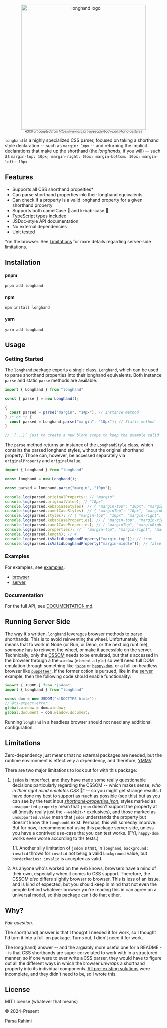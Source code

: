 <!-- Original ASCII art for reference -->
<!-- ```
  #######                   #######
  ##|#|##                   ##|#|##
  ##|#|##       /_||_\      ##|#|##
  #_|#|_#     (| x..x |)    #_|#|_#
 _| | | | _    (_\__/_)   _ | | | |_ 
| | | | |' |   _|    |_  | `| | | | |
\          /  /      \ \  \         /
 \        /  / /|____|\ \  \       /
   \    /  / /  |    |  \ \ \    /
     \  \/ /    ||__||   \ \/  /
       \_/      ||  ||     \_/
                ()  ()
                ||  ||
               ooO  Ooo
               ________
       _______|longhand|_______
      [a CSS shorthand unf*cker]
      ==========================

``` -->

<p align="center">
<img src="https://github.com/user-attachments/assets/218fd939-430a-4cb8-973e-d282bfe0f7da" alt="longhand logo" width="400">
<br>
<sup><sub><em>ASCII art adapted from <a href="https://www.asciiart.eu/people/body-parts/hand-gestures">https://www.asciiart.eu/people/body-parts/hand-gestures</a></em>
</sub></sup>
</h1>

`longhand` is a highly specialized CSS parser, focused on taking a shorthand style declaration -- such as `margin: 10px` -- and returning the implicit declarations that make up the shorthand (the _longhands_, if you will) -- such as `margin-top: 10px; margin-right: 10px; margin-bottom: 10px; margin-left: 10px`.

## Features

- Supports all CSS shorthand properties*
- Can parse shorthand properties into their longhand equivalents
- Can check if a property is a valid longhand property for a given shorthand property
- Supports both camelCase 🐪 and kebab-case 🍢
- TypeScript types included
- JSDoc-style API documentation
- No external dependencies
- Unit tested

\*on the browser. See [Limitations](#limitations) for more details regarding server-side limitations.

## Installation

#### pnpm
```bash
pnpm add longhand
```
#### npm
```bash
npm install longhand
```
#### yarn
```bash
yarn add longhand
```

## Usage

### Getting Started

The `longhand` package exports a single class, `Longhand`, which can be used to parse shorthand properties into their longhand equivalents. Both instance `parse` and static `parse` methods are available.

```ts
import { Longhand } from "longhand";

const { parse } = new Longhand();

{
  const parsed = parse("margin", "10px"); // Instance method
} /* or */ {
  const parsed = Longhand.parse("margin", "10px"); // Static method
} 

// `{...}` just to create a new block scope to keep the example valid
```

The `parse` method returns an instance of the `LonghandStyle` class, which contains the parsed longhand styles, without the original shorthand property. Those can, however, be accessed separately via `originalProperty` and `originalValue`.

```ts
import { Longhand } from "longhand";

const longhand = new Longhand();

const parsed = longhand.parse("margin", "10px");

console.log(parsed.originalProperty); // "margin"
console.log(parsed.originalValue); // "10px"
console.log(parsed.kebabCaseStyles); // { "margin-top": "10px", "margin-right": "10px", "margin-bottom": "10px", "margin-left": "10px" }
console.log(parsed.camelCaseStyles); // { "marginTop": "10px", "marginRight": "10px", "marginBottom": "10px", "marginLeft": "10px" }
console.log(parsed.styles); // { "margin-top": "10px", "margin-right": "10px", "margin-bottom": "10px", "margin-left": "10px", "marginTop": "10px", "marginRight": "10px", "marginBottom": "10px", "marginLeft": "10px" }
console.log(parsed.kebabCaseProperties); // [ "margin-top", "margin-right", "margin-bottom", "margin-left" ]
console.log(parsed.camelCaseProperties); // [ "marginTop", "marginRight", "marginBottom", "marginLeft" ]
console.log(parsed.properties); // [ "margin-top", "margin-right", "margin-bottom", "margin-left", "marginTop", "marginRight", "marginBottom", "marginLeft" ]
console.log(parsed.length); // 4
console.log(parsed.isValidLonghandProperty("margin-top")); // true
console.log(parsed.isValidLonghandProperty("margin-middle")); // false
```

### Examples

For examples, see [examples](/examples):
- [browser](/examples/browser)
- [server](/examples/server)

### Documentation

For the full API, see [DOCUMENTATION.md](/packages/longhand/DOCUMENTATION.md).

## Running Server Side

The way it's written, `longhand` leverages browser methods to parse shorthands. This is to avoid reinventing the wheel. Unfortunately, this means that to work in Node (or Bun, or Deno, or the next big runtime), _someone_ has to reinvent the wheel, or make it accessible on the server. Technically, only the [CSSOM](https://developer.mozilla.org/en-US/docs/Web/API/CSS_Object_Model) needs to be emulated, but that's accessed in the browser through a the `window` (`element.style`) so we'll need full DOM emulation through something like [`jsdom`](https://github.com/jsdom/jsdom) or [`happy-dom`](https://github.com/capricorn86/happy-dom), or a full-on headless browser like [`puppeteer`](https://github.com/puppeteer/puppeteer). If the former option is pursued, like in the [server](/examples/server/) example, then the following code should enable functionality:

```ts
import { JSDOM } from "jsdom";
import { Longhand } from "longhand";

const dom = new JSDOM("<!DOCTYPE html>");
// @ts-expect-error
global.window = dom.window;
global.document = dom.window.document;
```

Running `longhand` in a headless browser should not need any additional configuration.

## Limitations

Zero-dependency just means that no external packages are needed, but the runtime environment is effectively a dependency, and therefore, [YMMV](https://www.urbandictionary.com/define.php?term=ymmv).

There are two major limitations to look out for with this package:

1. `jsdom` is imperfect, and they have made some really questionable decisions particularly regarding the CSSOM -- which makes sense; _who in their right mind emulates CSS_ 🥲? -- so you might get strange results. I have done my best to support as much as possible (see [this](/packages/longhand/src/utils/getExpandedStyles.ts#L16)) but as you can see by the test input _[shorthand-properties.json](/packages/longhand/src/tests/shorthand-properties.json)_, styles marked as `unsupported.property` mean that `jsdom` doesn't support the property at all (mostly really just the `--webkit-*` exclusives), and those marked as `unsupported.value` mean that `jsdom` understands the property but doesn't know the `longhand`s exist. Perhaps, this will someday improve. But for now, I recommend not using this package server-side, unless you have a contrived use-case that you can test works. (FYI, `happy-dom` works even worse according to the tests.)

   1.1. Another silly limitation of `jsdom` is that, in `longhand`, `background: invalid` throws for `invalid` not being a valid `background` value, but `borderRadius: invalid` is accepted as valid.

2. As anyone who's worked on the web knows, browsers have a mind of their own, especially when it comes to CSS support. Therefore, the CSSOM _also_ differs slightly browser to browser. This is less of an issue, and is kind of expected, but you should keep in mind that not even the people behind whatever browser you're reading this in can agree on a universal model, so this package can't do that either.

## Why?

_Fair question._

The short(hand) answer is that I thought I needed it for work, so I thought I'd turn it into a full-on package. Turns out, I didn't need it for work.

The long(hand) answer -- and the arguably more useful one for a README -- is that CSS shorthands are super convoluted to work with in a structured manner, so if one were to ever write a CSS parser, they would have to figure out all the different ways in which the browser _unwraps_ a shorthand property into its individual components. [All pre-existing solutions](https://www.npmjs.com/search?q=shorthand%20parser) were incomplete, and they didn't need to be, so I wrote this.

## License

MIT License (whatever that means)

© 2024-Present

[Parsa Rahimi](https://parsuli.net)